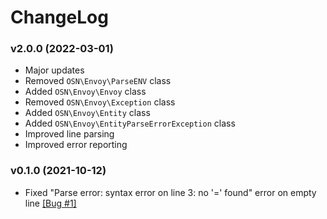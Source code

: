 # ChangeLog

### v2.0.0 (2022-03-01)
+ Major updates
+ Removed `OSN\Envoy\ParseENV` class
+ Added `OSN\Envoy\Envoy` class
+ Removed `OSN\Envoy\Exception` class
+ Added `OSN\Envoy\Entity` class
+ Added `OSN\Envoy\EntityParseErrorException` class
+ Improved line parsing
+ Improved error reporting

### v0.1.0 (2021-10-12)
+ Fixed "Parse error: syntax error on line 3: no '=' found" error on empty line [[Bug #1]](https://github.com/onesoft-sudo/envoy/issues/1)